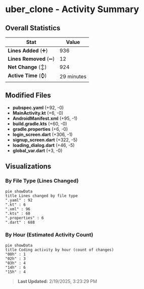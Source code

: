 # uber_clone - Activity Summary 

## Overall Statistics

| Stat                   | Value                                                             |
| ---------------------- | ----------------------------------------------------------------- |
| **Lines Added** (➕)   | 936                                          |
| **Lines Removed** (➖) | 12                                        |
| **Net Change** (↕)    | 924                |
| **Active Time** (⌚)   | 29 minutes |


## Modified Files
- **pubspec.yaml** (+92, -0)
- **MainActivity.kt** (+6, -0)
- **AndroidManifest.xml** (+95, -1)
- **build.gradle.kts** (+60, -0)
- **gradle.properties** (+6, -0)
- **login_screen.dart** (+306, -1)
- **signup_screen.dart** (+322, -5)
- **loading_dialog.dart** (+46, -5)
- **global_var.dart** (+3, -0)

## Visualizations

### By File Type (Lines Changed)

```mermaid
pie showData
title Lines changed by file type
".yaml" : 92
".kt" : 6
".xml" : 96
".kts" : 60
".properties" : 6
".dart" : 688
```

### By Hour (Estimated Activity Count)

```mermaid
pie showData
title Coding activity by hour (count of changes)
"00h" : 1
"02h" : 3
"03h" : 4
"14h" : 6
"15h" : 4
```


> **Last Updated:** 2/19/2025, 3:23:29 PM